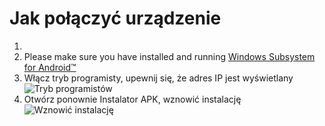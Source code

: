 # Jak połączyć urządzenie
1.
2. Please make sure you have installed and running [Windows Subsystem for Android™](https://www.microsoft.com/store/productId/9P3395VX91NR)
3. Włącz tryb programisty, upewnij się, że adres IP jest wyświetlany ![Tryb programistów](https://raw.githubusercontent.com/Paving-Base/APK-Installer/screenshots/Documents/Tutorials/How%20To%20Connect%20WSA/Images/Snipaste_2022-10-02_19-02-09.png)
4. Otwórz ponownie Instalator APK, wznowić instalację ![Wznowić instalację](https://raw.githubusercontent.com/Paving-Base/APK-Installer/screenshots/Documents/Tutorials/How%20To%20Connect%20WSA/Images/Snipaste_2022-10-02_17-34-04.png)
